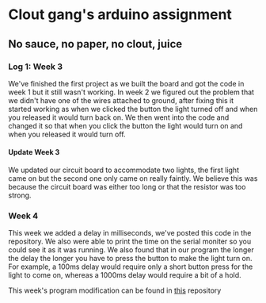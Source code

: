 # Clout gang's arduino assignment

## No sauce, no paper, no clout, juice


### Log 1: Week 3

We've finished the first project as we built the board and got the code in week 1 but it still wasn't working. In week 2 we figured out the problem that we didn't have one of the wires attached to ground, after fixing this it started working as when we clicked the button the light turned off and when you released it would turn back on. We then went into the code and changed it so that when you click the button the light would turn on and when you released it would turn off.  

#### Update Week 3

We updated our circuit board to accommodate two lights, the first light came on but the second one only came on really faintly. We believe this was because the circuit board was either too long or that the resistor was too strong.

### Week 4

This week we added a delay in milliseconds, we've posted this code in the repository. We also were able to print the time on the serial moniter so you could see it as it was running. We also found that in our program the longer the delay the longer you have to press the button to make the light turn on. For example, a 100ms delay would require only a short button press for the light to come on, whereas a 1000ms delay would require a bit of a hold.

This week's program modification can be found in [this](https://github.com/AYJACKSON-ICS4U/introductory-arduino-assignment-clout-gang/blob/master/LED%20on%7Coff%20with%20milli%20delay.ino) repository


